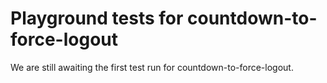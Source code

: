# Playground tests for countdown-to-force-logout
We are still awaiting the first test run for countdown-to-force-logout.
